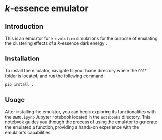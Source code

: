 # $k$-essence emulator

## Introduction
This is an emulator for `k-evolution` simulations for the purpose of emulating the clustering effects of a $k$-essence dark energy .

## Installation

To install the emulator, navigate to your home directory where the `CODE` folder is located, and run the following command:

```bash
pip install .
```

## Usage

After installing the emulator, you can begin exploring its functionalities with the `DEMO.ipynb` Jupyter notebook located in the `notebooks` directory. This notebook guides you through the process of using the emulator to generate the emulated $\mu$ function, providing a hands-on experience with the emulator's capabilities.


